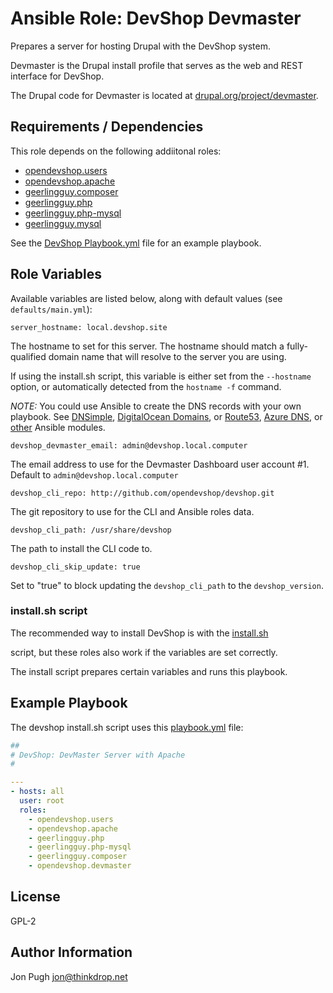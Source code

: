 # Ansible Role: DevShop Devmaster

Prepares a server for hosting Drupal with the DevShop system.

Devmaster is the Drupal install profile that serves as the web and REST interface for DevShop.

The Drupal code for Devmaster is located at [drupal.org/project/devmaster](drupal.org/project/devmaster).

Requirements / Dependencies
------------

This role depends on the following addiitonal roles:

- [opendevshop.users](https://galaxy.ansible.com/opendevshop/users)
- [opendevshop.apache](https://galaxy.ansible.com/opendevshop/apache)
- [geerlingguy.composer](https://galaxy.ansible.com/geerlingguy/composer)
- [geerlingguy.php](https://galaxy.ansible.com/geerlingguy/php)
- [geerlingguy.php-mysql](https://galaxy.ansible.com/geerlingguy/php-mysql)
- [geerlingguy.mysql](https://galaxy.ansible.com/geerlingguy/mysql)

See the [DevShop Playbook.yml](https://github.com/opendevshop/devshop/blob/1.x/playbook.yml) file for an example playbook.

Role Variables
--------------

Available variables are listed below, along with default values (see `defaults/main.yml`):

    server_hostname: local.devshop.site

The hostname to set for this server. The hostname should match a fully-qualified domain name that will resolve to the server you are using.

If using the install.sh script, this variable is either set from the `--hostname` option, or automatically detected from the `hostname -f` command.

*NOTE:* You could use Ansible to create the DNS records with your own playbook. See [DNSimple](https://docs.ansible.com/ansible/latest/modules/dnsimple_module.html), [DigitalOcean Domains](https://docs.ansible.com/ansible/latest/modules/digital_ocean_domain_module.html), or [Route53](https://docs.ansible.com/ansible/latest/modules/route53_module.html), [Azure DNS](https://docs.ansible.com/ansible/latest/modules/azure_rm_dnsrecordset_module.html#azure-rm-dnsrecordset-module), or [other](https://docs.ansible.com/ansible/latest/modules/list_of_all_modules.html?highlight=DNS) Ansible modules.

    devshop_devmaster_email: admin@devshop.local.computer
    
The email address to use for the Devmaster Dashboard user account #1. Default to `admin@devshop.local.computer`

    devshop_cli_repo: http://github.com/opendevshop/devshop.git
    
The git repository to use for the CLI and Ansible roles data. 

    devshop_cli_path: /usr/share/devshop
    
The path to install the CLI code to. 

    devshop_cli_skip_update: true
    
Set to "true" to block updating the `devshop_cli_path` to the `devshop_version`.


### install.sh script

The recommended way to install DevShop is with the [install.sh](https://github.com/opendevshop/devshop/blob/1.x/install.sh)
 
 script, but these roles also work if the variables are set correctly.

The install script prepares certain variables and runs this playbook.


Example Playbook
----------------

The devshop install.sh script uses this [playbook.yml](https://github.com/opendevshop/devshop/blob/1.x/playbook.yml) file:

```yml
##
# DevShop: DevMaster Server with Apache
#

---
- hosts: all
  user: root
  roles:
    - opendevshop.users
    - opendevshop.apache
    - geerlingguy.php
    - geerlingguy.php-mysql
    - geerlingguy.composer
    - opendevshop.devmaster
```

License
-------

GPL-2

Author Information
------------------

Jon Pugh <jon@thinkdrop.net>
